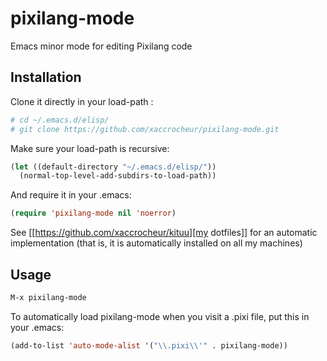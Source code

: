 # pixilang-mode

Emacs minor mode for editing Pixilang code

## Installation

Clone it directly in your load-path :

```sh
# cd ~/.emacs.d/elisp/
# git clone https://github.com/xaccrocheur/pixilang-mode.git
```

Make sure your load-path is recursive:

```lisp
(let ((default-directory "~/.emacs.d/elisp/"))
  (normal-top-level-add-subdirs-to-load-path))
```

And require it in your .emacs:

```lisp
(require 'pixilang-mode nil 'noerror)
```

See [[https://github.com/xaccrocheur/kituu][my dotfiles]] for an automatic implementation (that is, it is automatically installed on all my machines)

## Usage

```lisp
M-x pixilang-mode
```

To automatically load pixilang-mode when you visit a .pixi file, put this in your .emacs:

```lisp
(add-to-list 'auto-mode-alist '("\\.pixi\\'" . pixilang-mode))
```
